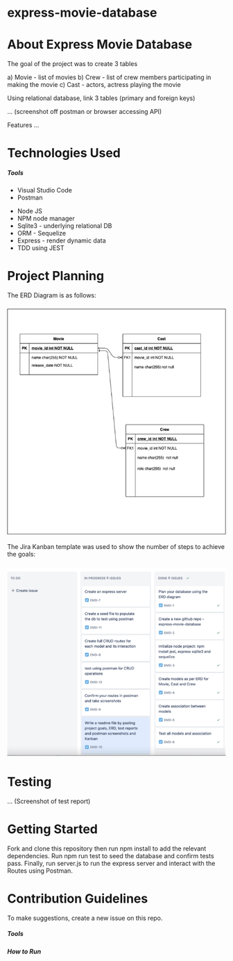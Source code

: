 # express-movie-database

<h1>About Express Movie Database</h1>

The goal of the project was to create 3 tables

   a) Movie - list of movies
   b) Crew - list of crew members participating in making the movie
   c) Cast - actors, actress playing the movie

Using relational database, link 3 tables (primary and foreign keys)

... (screenshot off postman or browser accessing API)

Features
...

<h1>Technologies Used</h1>
<h5>Tools</h5>
<ul>
    <li>Visual Studio Code</li>
    <li>Postman</li>
   
   
</ul>

<ul>
    <li>Node JS</li>
    <li>NPM node manager</li>
    <li>Sqlite3 - underlying relational DB</li>
    <li>ORM - Sequelize</li>
    <li>Express - render dynamic data</li>
    <li>TDD using JEST</li>
</ul>

<h1>Project Planning</h1>
The ERD Diagram is as follows:
<h3>
    <img src="https://github.com/ivycodr/express-movie-database/blob/main/resources/erd-movie-crew-cast.png">
</h3>

The Jira Kanban template was used to show the number of steps to achieve the goals:

<h3>
    <img src="https://github.com/ivycodr/express-movie-database/blob/main/resources/kanban.png">
</h3>

<h1>Testing</h1>
... (Screenshot of test report)

<h1>Getting Started</h1>
Fork and clone this repository then run npm install to add the relevant dependencies. Run npm run test to seed the database and confirm tests pass. Finally, run server.js to run the express server and interact with the Routes using Postman.

<h1>Contribution Guidelines</h1>
To make suggestions, create a new issue on this repo.







<h5>Tools</h5>


<h5>How to Run</h5>
